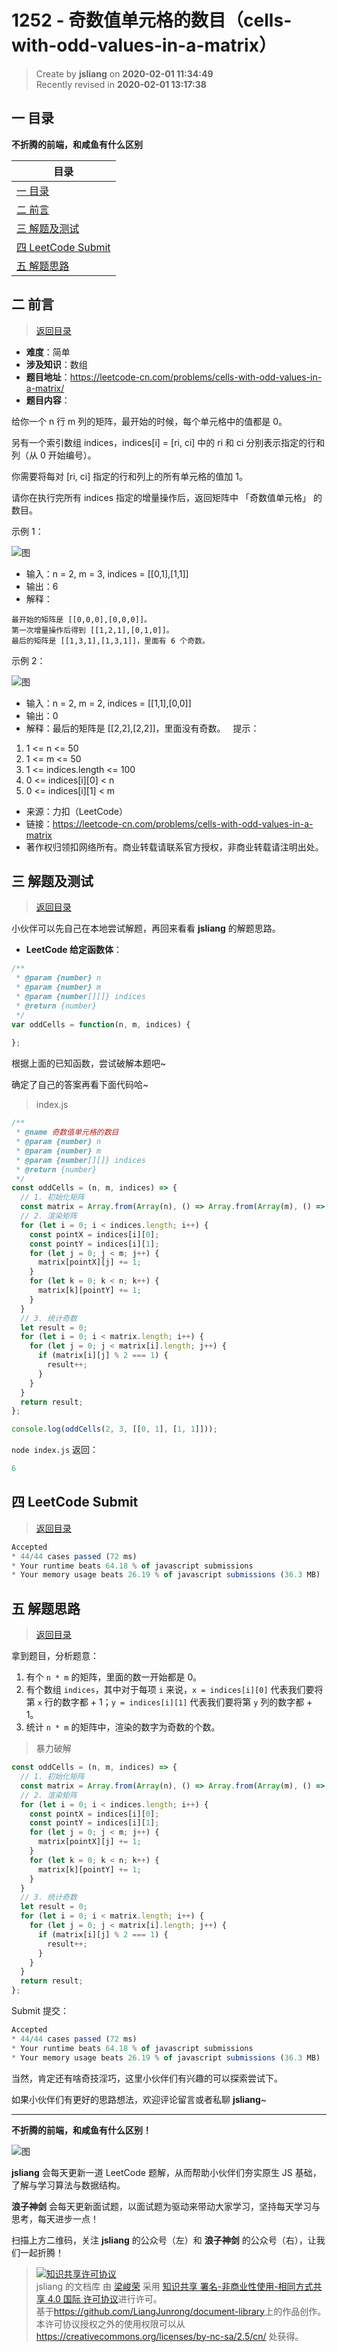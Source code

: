 1252 - 奇数值单元格的数目（cells-with-odd-values-in-a-matrix）
===

> Create by **jsliang** on **2020-02-01 11:34:49**  
> Recently revised in **2020-02-01 13:17:38**

## <a name="chapter-one" id="chapter-one"></a>一 目录

**不折腾的前端，和咸鱼有什么区别**

| 目录 |
| --- | 
| [一 目录](#chapter-one) | 
| <a name="catalog-chapter-two" id="catalog-chapter-two"></a>[二 前言](#chapter-two) |
| <a name="catalog-chapter-three" id="catalog-chapter-three"></a>[三 解题及测试](#chapter-three) |
| <a name="catalog-chapter-four" id="catalog-chapter-four"></a>[四 LeetCode Submit](#chapter-four) |
| <a name="catalog-chapter-five" id="catalog-chapter-five"></a>[五 解题思路](#chapter-five) |

## <a name="chapter-two" id="chapter-two"></a>二 前言

> [返回目录](#chapter-one)

* **难度**：简单
* **涉及知识**：数组
* **题目地址**：https://leetcode-cn.com/problems/cells-with-odd-values-in-a-matrix/
* **题目内容**：

给你一个 n 行 m 列的矩阵，最开始的时候，每个单元格中的值都是 0。

另有一个索引数组 indices，indices[i] = [ri, ci] 中的 ri 和 ci 分别表示指定的行和列（从 0 开始编号）。

你需要将每对 [ri, ci] 指定的行和列上的所有单元格的值加 1。

请你在执行完所有 indices 指定的增量操作后，返回矩阵中 「奇数值单元格」 的数目。

示例 1：

![图](../../../public-repertory/img/other-algorithm-1252-1.png)

* 输入：n = 2, m = 3, indices = [[0,1],[1,1]]
* 输出：6
* 解释：

```
最开始的矩阵是 [[0,0,0],[0,0,0]]。
第一次增量操作后得到 [[1,2,1],[0,1,0]]。
最后的矩阵是 [[1,3,1],[1,3,1]]，里面有 6 个奇数。
```

示例 2：

![图](../../../public-repertory/img/other-algorithm-1252-2.png)

* 输入：n = 2, m = 2, indices = [[1,1],[0,0]]
* 输出：0
* 解释：最后的矩阵是 [[2,2],[2,2]]，里面没有奇数。
 
提示：

1. 1 <= n <= 50
2. 1 <= m <= 50
3. 1 <= indices.length <= 100
4. 0 <= indices[i][0] < n
5. 0 <= indices[i][1] < m

* 来源：力扣（LeetCode）
* 链接：https://leetcode-cn.com/problems/cells-with-odd-values-in-a-matrix
* 著作权归领扣网络所有。商业转载请联系官方授权，非商业转载请注明出处。

## <a name="chapter-three" id="chapter-three"></a>三 解题及测试

> [返回目录](#chapter-one)

小伙伴可以先自己在本地尝试解题，再回来看看 **jsliang** 的解题思路。

* **LeetCode 给定函数体**：

```js
/**
 * @param {number} n
 * @param {number} m
 * @param {number[][]} indices
 * @return {number}
 */
var oddCells = function(n, m, indices) {
    
};
```

根据上面的已知函数，尝试破解本题吧~

确定了自己的答案再看下面代码哈~

> index.js

```js
/**
 * @name 奇数值单元格的数目
 * @param {number} n
 * @param {number} m
 * @param {number[][]} indices
 * @return {number}
 */
const oddCells = (n, m, indices) => {
  // 1. 初始化矩阵
  const matrix = Array.from(Array(n), () => Array.from(Array(m), () => 0));
  // 2. 渲染矩阵
  for (let i = 0; i < indices.length; i++) {
    const pointX = indices[i][0];
    const pointY = indices[i][1];
    for (let j = 0; j < m; j++) {
      matrix[pointX][j] += 1;
    }
    for (let k = 0; k < n; k++) {
      matrix[k][pointY] += 1;
    }
  }
  // 3. 统计奇数
  let result = 0;
  for (let i = 0; i < matrix.length; i++) {
    for (let j = 0; j < matrix[i].length; j++) {
      if (matrix[i][j] % 2 === 1) {
        result++;
      }
    }
  }
  return result;
};

console.log(oddCells(2, 3, [[0, 1], [1, 1]]));
```

`node index.js` 返回：

```js
6
```

## <a name="chapter-four" id="chapter-four"></a>四 LeetCode Submit

> [返回目录](#chapter-one)

```js
Accepted
* 44/44 cases passed (72 ms)
* Your runtime beats 64.18 % of javascript submissions
* Your memory usage beats 26.19 % of javascript submissions (36.3 MB)
```

## <a name="chapter-five" id="chapter-five"></a>五 解题思路

> [返回目录](#chapter-one)

拿到题目，分析题意：

1. 有个 `n * m` 的矩阵，里面的数一开始都是 0。
2. 有个数组 `indices`，其中对于每项 `i` 来说，`x = indices[i][0]` 代表我们要将第 `x` 行的数字都 + 1；`y = indices[i][1]` 代表我们要将第 `y` 列的数字都 + 1。
3. 统计 `n * m` 的矩阵中，渲染的数字为奇数的个数。

> 暴力破解

```js
const oddCells = (n, m, indices) => {
  // 1. 初始化矩阵
  const matrix = Array.from(Array(n), () => Array.from(Array(m), () => 0));
  // 2. 渲染矩阵
  for (let i = 0; i < indices.length; i++) {
    const pointX = indices[i][0];
    const pointY = indices[i][1];
    for (let j = 0; j < m; j++) {
      matrix[pointX][j] += 1;
    }
    for (let k = 0; k < n; k++) {
      matrix[k][pointY] += 1;
    }
  }
  // 3. 统计奇数
  let result = 0;
  for (let i = 0; i < matrix.length; i++) {
    for (let j = 0; j < matrix[i].length; j++) {
      if (matrix[i][j] % 2 === 1) {
        result++;
      }
    }
  }
  return result;
};
```

Submit 提交：

```js
Accepted
* 44/44 cases passed (72 ms)
* Your runtime beats 64.18 % of javascript submissions
* Your memory usage beats 26.19 % of javascript submissions (36.3 MB)
```

当然，肯定还有啥奇技淫巧，这里小伙伴们有兴趣的可以探索尝试下。

如果小伙伴们有更好的思路想法，欢迎评论留言或者私聊 **jsliang**~

---

**不折腾的前端，和咸鱼有什么区别！**

![图](../../../public-repertory/img/z-index-small.png)

**jsliang** 会每天更新一道 LeetCode 题解，从而帮助小伙伴们夯实原生 JS 基础，了解与学习算法与数据结构。

**浪子神剑** 会每天更新面试题，以面试题为驱动来带动大家学习，坚持每天学习与思考，每天进步一点！

扫描上方二维码，关注 **jsliang** 的公众号（左）和 **浪子神剑** 的公众号（右），让我们一起折腾！

> <a rel="license" href="http://creativecommons.org/licenses/by-nc-sa/4.0/"><img alt="知识共享许可协议" style="border-width:0" src="https://i.creativecommons.org/l/by-nc-sa/4.0/88x31.png" /></a><br /><span xmlns:dct="http://purl.org/dc/terms/" property="dct:title">jsliang 的文档库</span> 由 <a xmlns:cc="http://creativecommons.org/ns#" href="https://github.com/LiangJunrong/document-library" property="cc:attributionName" rel="cc:attributionURL">梁峻荣</a> 采用 <a rel="license" href="http://creativecommons.org/licenses/by-nc-sa/4.0/">知识共享 署名-非商业性使用-相同方式共享 4.0 国际 许可协议</a>进行许可。<br />基于<a xmlns:dct="http://purl.org/dc/terms/" href="https://github.com/LiangJunrong/document-library" rel="dct:source">https://github.com/LiangJunrong/document-library</a>上的作品创作。<br />本许可协议授权之外的使用权限可以从 <a xmlns:cc="http://creativecommons.org/ns#" href="https://creativecommons.org/licenses/by-nc-sa/2.5/cn/" rel="cc:morePermissions">https://creativecommons.org/licenses/by-nc-sa/2.5/cn/</a> 处获得。
